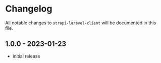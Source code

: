 # Changelog

All notable changes to `strapi-laravel-client` will be documented in this file.

## 1.0.0 - 2023-01-23

- initial release
